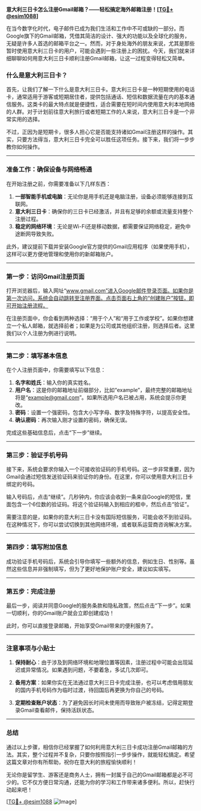 **意大利三日卡怎么注册Gmail邮箱？——轻松搞定海外邮箱注册！[[TG💪+ @esim1088](https://t.me/s/esim1088)]**

在当今数字化时代，电子邮件已成为我们生活和工作中不可或缺的一部分。而Google旗下的Gmail邮箱，凭借其简洁的设计、强大的功能以及全球化的服务，无疑是许多人首选的邮箱平台之一。然而，对于身处海外的朋友来说，尤其是那些暂时使用意大利三日卡的用户，可能会遇到一些注册上的困扰。今天，我们就来详细聊聊如何用意大利三日卡顺利注册Gmail邮箱，让这一过程变得轻松又简单。

### **什么是意大利三日卡？**

首先，让我们了解一下什么是意大利三日卡。意大利三日卡是一种短期使用的电话卡，通常适用于游客或短期居住者，提供包括通话、短信和数据流量在内的基本通信服务。这类卡的最大特点就是便捷性，适合需要在短时间内使用意大利本地网络的人群。对于计划前往意大利旅行或者短期工作的人来说，意大利三日卡是一个非常实用的选择。

不过，正因为是短期卡，很多人担心它是否能支持诸如Gmail注册这样的操作。其实，只要方法得当，意大利三日卡完全可以胜任这项任务。接下来，我们将一步步教你如何操作。

---

### **准备工作：确保设备与网络畅通**

在开始注册之前，你需要准备以下几样东西：

1. **一部智能手机或电脑**：无论你是用手机还是电脑注册，设备必须能够连接到互联网。
2. **意大利三日卡**：确保你的三日卡已经激活，并且有足够的余额或流量支持整个注册过程。
3. **稳定的网络环境**：无论是Wi-Fi还是移动数据，都需要保证网络稳定，避免中途断网导致失败。

此外，建议提前下载并安装Google官方提供的Gmail应用程序（如果使用手机），这样可以更方便地管理和使用你的新邮箱账户。

---

### **第一步：访问Gmail注册页面**

打开浏览器后，输入网址“www.gmail.com”进入Google邮件登录页面。如果你是第一次访问，系统会自动跳转至注册界面。点击页面右上角的“创建账户”按钮，即可开始注册流程。

在注册页面中，你会看到两种选择：“用于个人”和“用于工作或学校”。如果你想建立一个私人邮箱，就选择前者；如果是为公司或其他组织注册，则选择后者。这里我们以个人注册为例进行说明。

---

### **第二步：填写基本信息**

在个人注册页面中，你需要填写以下信息：

1. **名字和姓氏**：输入你的真实姓名。
2. **用户名**：这是你的邮箱地址前缀部分，比如“example”，最终完整的邮箱地址将是“example@gmail.com”。如果所选用户名已被占用，系统会提示你更改。
3. **密码**：设置一个强密码，包含大小写字母、数字及特殊字符，以提高安全性。
4. **确认密码**：再次输入刚才设置的密码，确保无误。

完成这些基础信息后，点击“下一步”继续。

---

### **第三步：验证手机号码**

接下来，系统会要求你输入一个可接收验证码的手机号码。这一步非常重要，因为Gmail会通过短信发送验证码来验证你的身份。在这里，你可以使用意大利三日卡绑定的号码。

输入号码后，点击“继续”。几秒钟内，你应该会收到一条来自Google的短信，里面包含一个6位数的验证码。将这个验证码输入到相应的框中，然后点击“验证”。

需要注意的是，如果你的意大利三日卡没有国际短信服务，可能会收不到验证码。在这种情况下，你可以尝试切换到其他网络环境，或者联系运营商咨询解决方案。

---

### **第四步：填写附加信息**

成功验证手机号码后，系统会引导你填写一些额外的信息，例如生日、性别等。虽然这些信息并非强制填写，但为了更好地保护账户安全，建议如实填写。

---

### **第五步：完成注册**

最后一步，阅读并同意Google的服务条款和隐私政策，然后点击“下一步”。如果一切顺利，你的Gmail账户就会立即创建成功！

此时，你可以直接登录邮箱，开始享受Gmail带来的便利服务了。

---

### **注意事项与小贴士**

1. **保持耐心**：由于涉及到网络环境和地理位置等因素，注册过程中可能会出现延迟或异常情况。如果遇到问题，不要着急，多试几次即可。
   
2. **备用方案**：如果你实在无法通过意大利三日卡完成注册，也可以考虑借用朋友的国内手机号码作为临时过渡，待回国后再更换为你自己的号码。

3. **定期检查账户状态**：为了避免因长时间未使用而导致账户被冻结，记得定期登录Gmail查看邮件，保持活跃状态。

---

### **总结**

通过以上步骤，相信你已经掌握了如何利用意大利三日卡成功注册Gmail邮箱的方法。其实，整个过程并不复杂，只要你按照指引一步步操作，就能轻松搞定。希望这篇文章对你有所帮助，祝你在意大利的旅程愉快顺利！

无论你是留学生、游客还是商务人士，拥有一封属于自己的Gmail邮箱都是必不可少的。它不仅方便日常沟通，还能为你的学习和工作带来诸多便利。所以，赶快行动起来吧！

[[TG💪+ @esim1088](https://t.me/s/esim1088) ![Image](https://i.postimg.cc/4NQfJmqS/Snipaste-2025-05-13-00-14-12.png)]